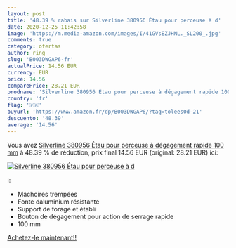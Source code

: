 ```yaml
---
layout: post
title: '48.39 % rabais sur Silverline 380956 Étau pour perceuse à d'
date: 2020-12-25 11:42:58
image: 'https://m.media-amazon.com/images/I/41GVsEZJHNL._SL200_.jpg'
comments: true
category: ofertas
author: ring
slug: 'B003DWGAP6-fr'
actualPrice: 14.56 EUR
currency: EUR
price: 14.56
comparePrice: 28.21 EUR
prodname: 'Silverline 380956 Étau pour perceuse à dégagement rapide 100 mm'
country: 'fr'
flag: '🇫🇷'
buyurl: 'https://www.amazon.fr/dp/B003DWGAP6/?tag=tolees0d-21'
descuento: '48.39'
average: '14.56'
---
```


Vous avez [Silverline 380956 Étau pour perceuse à dégagement rapide 100 mm](https://www.amazon.fr/dp/B003DWGAP6/?tag=tolees0d-21)  à  48.39 % de réduction, prix final  14.56 EUR (original: 28.21 EUR) ici:

[![Silverline 380956 Étau pour perceuse à d](https://m.media-amazon.com/images/I/41GVsEZJHNL._SL200_.jpg)](https://www.amazon.fr/dp/B003DWGAP6/?tag=tolees0d-21)

ℹ️:

- Mâchoires trempées
- Fonte daluminium résistante
- Support de forage et établi
- Bouton de dégagement pour action de serrage rapide
- 100 mm

[Achetez-le maintenant!!](https://www.amazon.fr/dp/B003DWGAP6/?tag=tolees0d-21)
